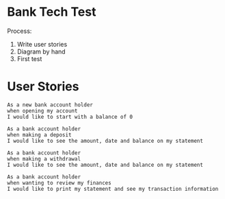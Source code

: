# Bank Tech Test

Process:

1.  Write user stories
2.  Diagram by hand
3.  First test

# User Stories

```
As a new bank account holder
when opening my account
I would like to start with a balance of 0
```

```
As a bank account holder
when making a deposit
I would like to see the amount, date and balance on my statement
```

```
As a bank account holder
when making a withdrawal
I would like to see the amount, date and balance on my statement
```

```
As a bank account holder
when wanting to review my finances
I would like to print my statement and see my transaction information
```
